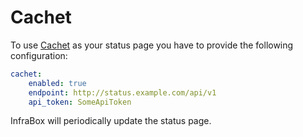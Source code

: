 # Cachet

To use [Cachet](https://cachethq.io/) as your status page you have to provide the following configuration:

```yaml
cachet:
    enabled: true
    endpoint: http://status.example.com/api/v1
    api_token: SomeApiToken
```

InfraBox will periodically update the status page.
